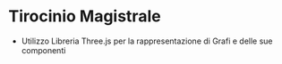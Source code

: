 # Tirocinio Magistrale
- Utilizzo Libreria Three.js per la rappresentazione di Grafi e delle sue componenti
